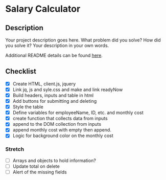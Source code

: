# Salary Calculator

## Description

Your project description goes here. What problem did you solve? How did you solve it? Your description in your own words.

Additional README details can be found [here](https://github.com/PrimeAcademy/readme-template/blob/master/README.md).

## Checklist

- [x] Create HTML, client.js, jquery
- [x] Link jq, js and syle.css and make and link readyNow
- [x] Build headers, inputs and table in html
- [x] Add buttons for submitting and deleting
- [x] Style the table
- [x] Define variables for employeeName, ID, etc. and monthly cost
- [x] create function that collects data from inputs
- [x] append to the DOM collection from inputs
- [x] append monthly cost with empty then append.
- [x] Logic for background color on the monthly cost

### Stretch

- [ ] Arrays and objects to hold information?
- [ ] Update total on delete
- [ ] Alert of the missing fields